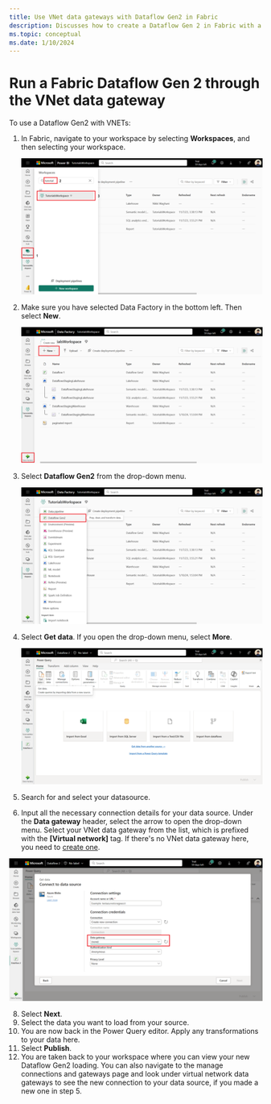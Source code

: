 ```yaml
---
title: Use VNet data gateways with Dataflow Gen2 in Fabric
description: Discusses how to create a Dataflow Gen 2 in Fabric with a connection through the VNet data gateway.
ms.topic: conceptual
ms.date: 1/10/2024
---
```


# Run a Fabric Dataflow Gen 2 through the VNet data gateway

To use a Dataflow Gen2 with VNETs:

1. In Fabric, navigate to your workspace by selecting **Workspaces**, and then selecting your workspace.

   ![Open your workspace](media/select-fabric-workspace.png)

2. Make sure you have selected Data Factory in the bottom left. Then select **New**.

   ![Select new artifact](media/select-new.png)

3. Select **Dataflow Gen2** from the drop-down menu.

   ![Select new Dataflow Gen2](media/select-new-dataflowgen2.png)

4. Select **Get data**. If you open the drop-down menu, select **More**.

   ![Select Get Data](media/select-get-data.png)

5. Search for and select your datasource.

6. Input all the necessary connection details for your data source. Under the **Data gateway** header, select the arrow to open the drop-down menu. Select your VNet data gateway from the list, which is prefixed with the **[Virtual network]** tag. If there's no VNet data gateway here, you need to [create one](create-data-gateways.md).

![Select Gateway in Get Data](media/get-data-select-gateway.png)

8.	Select **Next**.
9.	Select the data you want to load from your source.
10.	You are now back in the Power Query editor. Apply any transformations to your data here.
11.	Select **Publish**.
12.	You are taken back to your workspace where you can view your new Dataflow Gen2 loading. You can also navigate to the manage connections and gateways page and look under virtual network data gateways to see the new connection to your data source, if you made a new one in step 5.
